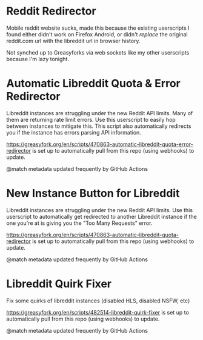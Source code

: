 # Reddit Redirector

Mobile reddit website sucks, made this because the existing userscripts I found either didn't work on Firefox Android, or didn't *replace* the original reddit.com url with the libreddit url in browser history.

Not synched up to Greasyforks via web sockets like my other userscripts because I'm lazy tonight.


# Automatic Libreddit Quota & Error Redirector

Libreddit instances are struggling under the new Reddit API limits. Many of them are returning rate limit errors. Use this userscript to easily hop between instances to mitigate this.
This script also automatically redirects you if the instance has errors parsing API information.

https://greasyfork.org/en/scripts/470863-automatic-libreddit-quota-error-redirector is set up to automatically pull from this repo (using webhooks) to update.

@match metadata updated frequently by GitHub Actions

# New Instance Button for Libreddit 

Libreddit instances are struggling under the new Reddit API limits. Use this userscript to automatically get redirected to another Libreddit instance if the one you're at is giving you the "Too Many Requests" error.

https://greasyfork.org/en/scripts/470863-automatic-libreddit-quota-redirector is set up to automatically pull from this repo (using webhooks) to update.

@match metadata updated frequently by GitHub Actions

#  Libreddit Quirk Fixer

Fix some quirks of libreddit instances (disabled HLS, disabled NSFW, etc)

https://greasyfork.org/en/scripts/482514-libreddit-quirk-fixer is set up to automatically pull from this repo (using webhooks) to update.

@match metadata updated frequently by GitHub Actions
